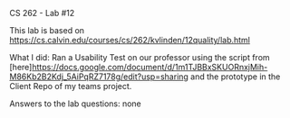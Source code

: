 CS 262 - Lab #12

This lab is based on https://cs.calvin.edu/courses/cs/262/kvlinden/12quality/lab.html

What I did: Ran a Usability Test on our professor using the script from [here]https://docs.google.com/document/d/1m1TJBBxSKUORnxjMih-M86Kb2B2Kdj_5AiPqRZ7178g/edit?usp=sharing and the prototype in the Client Repo of my teams project.

Answers to the lab questions: none
